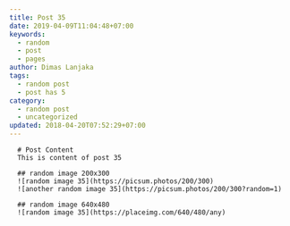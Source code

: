 ```yaml
---
title: Post 35
date: 2019-04-09T11:04:48+07:00
keywords:
  - random
  - post
  - pages
author: Dimas Lanjaka
tags:
  - random post
  - post has 5
category:
  - random post
  - uncategorized
updated: 2018-04-20T07:52:29+07:00
---
```


      # Post Content
      This is content of post 35

      ## random image 200x300
      ![random image 35](https://picsum.photos/200/300)
      ![another random image 35](https://picsum.photos/200/300?random=1)

      ## random image 640x480
      ![random image 35](https://placeimg.com/640/480/any)
      